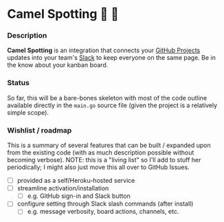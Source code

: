# Camel Spotting :camel: :telescope:

### Description

**Camel Spotting** is an integration that connects your [GitHub Projects](https://help.github.com/articles/about-project-boards/) updates into
your team's [Slack](https://slack.com/) to keep everyone on the same page. Be
in the know about your kanban board.

### Status

So far, this will be a bare-bones skeleton with most of the code outline
available directly in the `main.go` source file (given the project is
a relatively simple scope).

### Wishlist / roadmap

This is a summary of several features that can be built / expanded upon from
the existing code (with as much description possible without becoming verbose).
NOTE: this is a "living list" so I'll add to stuff her periodically; I might
also just move this all over to GitHub Issues.

- [ ] provided as a self/Heroku-hosted service
- [ ] streamline activation/installation
  - [ ] e.g. GitHub sign-in and Slack button
- [ ] configure setting through Slack slash commands (after install)
  - [ ] e.g. message verbosity, board actions, channels, etc.

